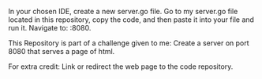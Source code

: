 In your chosen IDE, create a new server.go file. Go to my server.go file located in this repository, copy the code, and then paste it into your file and run it. Navigate to: <hostname>:8080.

This Repository is part of a challenge given to me:
Create a server on port 8080 that serves a page of html.

For extra credit:
Link or redirect the web page to the code repository.
